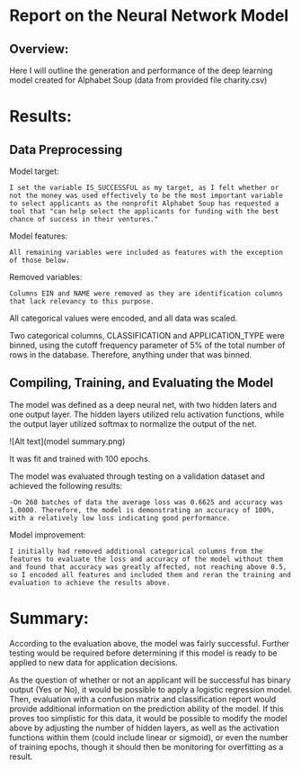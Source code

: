 # Report on the Neural Network Model




## Overview: 

Here I will outline the generation and performance of the deep learning model created for Alphabet Soup (data from provided file charity.csv)

# Results: 

## Data Preprocessing
Model target: 

    I set the variable IS_SUCCESSFUL as my target, as I felt whether or not the money was used effectively to be the most important variable to select applicants as the nonprofit Alphabet Soup has requested a tool that "can help select the applicants for funding with the best chance of success in their ventures." 

Model features: 

    All remaining variables were included as features with the exception of those below.

    
Removed variables: 

    Columns EIN and NAME were removed as they are identification columns that lack relevancy to this purpose.

All categorical values were encoded, and all data was scaled.

Two categorical columns, CLASSIFICATION and APPLICATION_TYPE were binned, using the cutoff frequency parameter of 5% of the total number of rows in the database. Therefore, anything under that was binned.




## Compiling, Training, and Evaluating the Model


  The model was defined as a deep neural net, with two hidden laters and one output layer. The hidden layers utilized relu activation functions, while the output layer utilized softmax to normalize the output of the net.

![Alt text](model summary.png)

  It was fit and trained with 100 epochs.

  The model was evaluated through testing on a validation dataset and achieved the following results:

    -On 268 batches of data the average loss was 0.6625 and accuracy was 1.0000. Therefore, the model is demonstrating an accuracy of 100%, with a relatively low loss indicating good performance.


  Model improvement: 
  
    I initially had removed additional categorical columns from the features to evaluate the loss and accuracy of the model without them and found that accuracy was greatly affected, not reaching above 0.5, so I encoded all features and included them and reran the training and evaluation to achieve the results above.

# Summary: 

According to the evaluation above, the model was fairly successful. Further testing would be required before determining if this model is ready to be applied to new data for application decisions. 

As the question of whether or not an applicant will be successful has binary output (Yes or No), it would be possible to apply a logistic regression model. Then, evaluation with a confusion matrix and classification report would provide additional information on the prediction ability of the model. If this proves too simplistic for this data, it would be possible to modify the model above by adjusting the number of hidden layers, as well as the activation functions within them (could include linear or sigmoid), or even the number of training epochs, though it should then be monitoring for overfitting as a result. 
